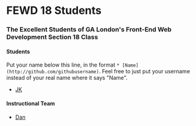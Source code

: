# FEWD 18 Students

### The Excellent Students of GA London's Front-End Web Development Section 18 Class

#### Students

Put your name below this line, in the format `* [Name](http://github.com/githubusername)`. Feel free to just put your username instead of your real name where it says "Name".

* [JK](http://github.com/JKShark)


#### Instructional Team

* [Dan](http://github.com/basicallydan)

